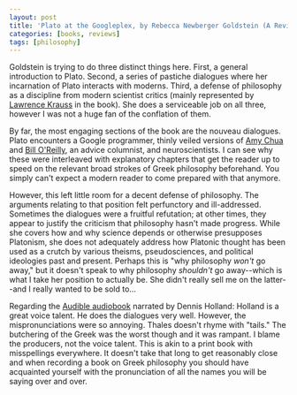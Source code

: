 ```yaml
---
layout: post
title: 'Plato at the Googleplex, by Rebecca Newberger Goldstein (A Review)'
categories: [books, reviews]
tags: [philosophy]
---
```

Goldstein is trying to do three distinct things here. First, a general introduction to Plato. Second, a series of pastiche dialogues where her incarnation of Plato interacts with moderns. Third, a defense of philosophy as a discipline from modern scientist critics (mainly represented by [Lawrence Krauss](https://en.wikipedia.org/wiki/Lawrence_M._Krauss) in the book). She does a serviceable job on all three, however I was not a huge fan of the conflation of them.

By far, the most engaging sections of the book are the nouveau dialogues. Plato encounters a Google programmer, thinly veiled versions of [Amy Chua](https://en.wikipedia.org/wiki/Amy_Chua) and [Bill O'Reilly](https://en.wikipedia.org/wiki/Bill_O%27Reilly_(political_commentator)), an advice columnist, and neuroscientists. I can see why these were interleaved with explanatory chapters that get the reader up to speed on the relevant broad strokes of Greek philosophy beforehand. You simply can't expect a modern reader to come prepared with that anymore.

However, this left little room for a decent defense of philosophy. The arguments relating to that position felt perfunctory and ill-addressed. Sometimes the dialogues were a fruitful refutation; at other times, they appear to justify the criticism that philosophy hasn't made progress. While she covers how and why science depends or otherwise presupposes Platonism, she does not adequately address how Platonic thought has been used as a crutch by various theisms, pseudosciences, and political ideologies past and present. Perhaps this is "why philosophy _won't_ go away," but it doesn't speak to why philosophy _shouldn't_ go away--which is what I take her position to actually be. She didn't really sell me on the latter--and I really wanted to be sold to...

Regarding the [Audible audiobook](http://amzn.to/2mR3g04) narrated by Dennis Holland: Holland is a great voice talent. He does the dialogues very well. However, the mispronunciations were so annoying. Thales doesn't rhyme with "tails." The butchering of the Greek was the worst though and it was rampant. I blame the producers, not the voice talent. This is akin to a print book with misspellings everywhere. It doesn't take that long to get reasonably close and when recording a book on Greek philosophy you should have acquainted yourself with the pronunciation of all the names you will be saying over and over.
